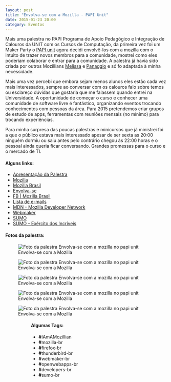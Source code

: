 ```yaml
---
layout: post
title: "Envolva-se com a Mozilla - PAPI Unit"
date: 2015-01-23 20:00
category: Eventos
---
```

<p class="txt-post">
    Mais uma palestra no PAPI Programa de Apoio Pedagógico e Integração de Calouros da UNIT com os Cursos de Computação, da primeira vez foi um Maker Party o <a href="https://events.webmaker.org/events/4537">PAPI unit</a> agora decidi envolvê-los com a mozilla com o intuito de trazer novos membros para a comunidade, mostrei como eles poderiam colaborar e entrar para a comunidade. A palestra já havia sido criada por outros Mozillians <a href="https://mozillians.org/pt-BR/u/mel/" >Melissa</a> e <a href="https://mozillians.org/pt-BR/u/panaggio/">Panaggio</a> e só fo adaptada à minha necessidade.    
</p>

<p class="txt-post">
   Mais uma vez percebi que embora sejam menos alunos eles estão cada vez mais interessados, sempre ao conversar com os calouros falo sobre temos ou esclareço dúvidas que gostaria que me falassem quando entrei na Universidade. A oportunidade de começar o curso e conhecer uma comunidade de software livre é fantástico, organizando eventos trocando conhecimentos com pessoas da área. 
   Para 2015 pretendemos criar grupos de estudo de apps, ferramentas com reuniões mensais (no mínimo) para trocando experiências.
</p>

<p class="txt-post"> 
   Para minha surpresa das poucas palestras e minicursos que já ministrei foi a que o público estava mais interessado apesar de ser sexta as 20:00 ninguém dormiu ou saiu antes pelo contrário chegou às 22:00 horas e o pessoal ainda queria ficar conversando. Grandes promessas para o curso e o mercado de TI.
</p>

<p class="txt-post">
    <h4><b>Alguns links:</b></h4>
    <ul>
       <li>
            <a href="http://rafastavares.github.io/Talk-Envolva-se"> Apresentação da Palestra </a>
        </li>
        <li>
            <a href="http://www.mozilla.org"> Mozilla </a>
        </li>
        <li>
            <a href="http://mozillabrasil.org.br/"> Mozilla Brasil</a>
        </li>
         <li>
            <a href="https://www.mozilla.org/pt-BR/contribute/"> Envolva-se </a>
        </li>
        <li>
            <a href="http://fb.com/mozillabrasil"> FB | Mozilla Brasil</a>
        </li>
        <li>
            <a href="http://lists.mozilla.org/listinfo/community-brasil"> Lista de e-mails </a>
        </li>
        <li>
            <a href="http://developer.mozilla.org"> MDN - Mozilla Developer Network</a>
        </li>
        <li>
            <a href="http://webmaker.org"> Webmaker</a>
        </li>
        <li>
           <a href="http://support.mozilla.org/pt-BR/home/">SUMO</a>
        </li>
        <li>
        <a href="http://support.mozilla.org/pt-BR/get-involved/army-of-awesome">SUMO - Exército dos Incríveis </a>
        </li>
    </ul>
</p>

<p class="txt-post">
    <h4><b>Fotos da palestra:</b></h4>
    <figure>
        <img src="http://rafaeltavares.co/public/img/posts/envolva-se-mozilla-unit-1.jpg" alt="Foto da palestra Envolva-se com a mozilla no papi unit"/>
        <figcaption> Envolva-se com a Mozilla</figcaption>
    </figure>
    <figure>
        <img src="http://rafaeltavares.co/public/img/posts/envolva-se-mozilla-unit-2.jpg" alt="Foto da palestra Envolva-se com a mozilla no papi unit"/>
        <figcaption> Envolva-se com a Mozilla</figcaption>
    </figure>
    <figure>
        <img src="http://rafaeltavares.co/public/img/posts/envolva-se-mozilla-unit-3.jpg" alt="Foto da palestra Envolva-se com a mozilla no papi unit"/>
        <figcaption> Envolva-se com a Mozilla</figcaption>
    </figure>
    <figure>
        <img src="http://rafaeltavares.co/public/img/posts/envolva-se-mozilla-unit-4.jpg" alt="Foto da palestra Envolva-se com a mozilla no papi unit"/>
        <figcaption> Envolva-se com a Mozilla</figcaption>
    </figure>
    <figure>
        <img src="http://rafaeltavares.co/public/img/posts/envolva-se-mozilla-unit-5.jpg" alt="Foto da palestra Envolva-se com a mozilla no papi unit"/>
        <figcaption> Envolva-se com a Mozilla</figcaption>
    <figure>
</p>

<p class="txt-post">
    <h4><b>Algumas Tags:</b></h4>
    <ul>
        <li><b>#</b>IAmAMozillian</li>
        <li><b>#</b>mozilla-br</li>
        <li><b>#</b>firefox-br</li>
        <li><b>#</b>thunderbird-br</li>
        <li><b>#</b>webmaker-br</li>
        <li><b>#</b>openwebapps-br</li>
        <li><b>#</b>developers-br</li>
        <li><b>#</b>sumo-br</li>
    </ul>
</p>

